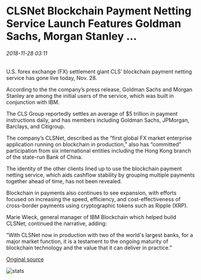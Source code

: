 # CLSNet Blockchain Payment Netting Service Launch Features Goldman Sachs, Morgan Stanley ...

###### 2018-11-28 03:11

U.S. forex exchange (FX) settlement giant CLS’ blockchain payment netting service has gone live today, Nov. 28.

According to the the company’s press release, Goldman Sachs and Morgan Stanley are among the initial users of the service, which was built in conjunction with IBM.

The CLS Group reportedly settles an average of $5 trillion in payment instructions daily, and has members including Goldman Sachs, JPMorgan, Barclays, and Citigroup.

The company’s CLSNet, described as the “first global FX market enterprise application running on blockchain in production,” also has “committed” participation from six international entities including the Hong Kong branch of the state-run Bank of China.

The identity of the other clients lined up to use the blockchain payment netting service, which aids cashflow stability by grouping multiple payments together ahead of time, has not been revealed.

Blockchain in payments also continues to see expansion, with efforts focused on increasing the speed, efficiency, and cost-effectiveness of cross-border payments using cryptographic tokens such as Ripple (XRP).

Marie Wieck, general manager of IBM Blockchain which helped build CLSNet, continued the narrative, adding:

“With CLSNet now in production with two of the world's largest banks, for a major market function, it is a testament to the ongoing maturity of blockchain technology and the value that it can deliver in practice.”

[Original source](https://cointelegraph.com/news/clsnet-blockchain-payment-netting-service-launch-features-goldman-sachs-morgan-stanley)

![stats](https://c.statcounter.com/11760860/0/a89fa40b/1/ "stats")